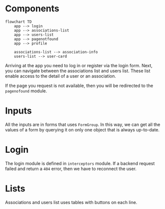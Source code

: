 # Components
```mermaid
flowchart TD
    app --> login
    app --> associations-list
    app --> users-list
    app --> pagenotfound
    app --> profile
    
    associations-list --> association-info
    users-list --> user-card
```

Arriving at the app you need to log in or register via the login form. Next, you can navigate between the associations list and users list. These list enable access to the detail of a user or an association.

If the page you request is not available, then you will be redirected to the `pagenofound` module.

# Inputs
All the inputs are in forms that uses `FormGroup`. In this way, we can get all the values of a form by querying it on only one object that is always up-to-date. 

# Login
The login module is defined in `interceptors` module. If a backend request failed and return a `404` error, then we have to reconnect the user.

# Lists
Associations and users list uses tables with buttons on each line.